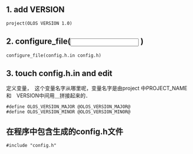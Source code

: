 ## 1. add VERSION 

```
project(OLOS VERSION 1.0)
```

## 2. configure_file(<input> <output>)

```
configure_file(config.h.in config.h)
```

## 3. touch config.h.in and edit  

定义变量，　这个变量名字从哪里呢，变量名字是由project 中PROJECT_NAME 和　VERSION中间用＿拼接起来的．

```
#define OLOS_VERSION_MAJOR @OLOS_VERSION_MAJOR@
#define OLOS_VERSION_MINOR @OLOS_VERSION_MINOR@
```

## 在程序中包含生成的config.h文件

```
#include "config.h"
```